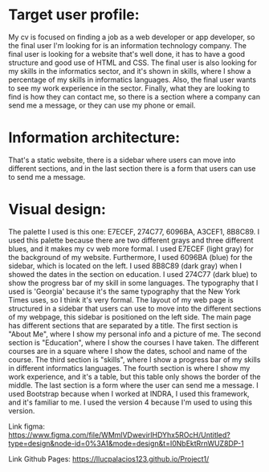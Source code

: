 # Target user profile: 
My cv is focused on finding a job as a web developer or app developer, so the final user I'm looking for is an information technology company. The final user is looking for a website that's well done, it has to have a good structure and good use of HTML and CSS. The final user is also looking for my skills in the informatics sector, and it's shown in skills, where I show a percentage of my skills in informatics languages. Also, the final user wants to see my work experience in the sector. Finally, what they are looking to find is how they can contact me, so there is a section where a company can send me a message, or they can use my phone or email.

# Information architecture:
That's a static website, there is a sidebar where users can move into different sections, and in the last section there is a form that users can use to send me a message.

# Visual design: 
The palette I used is this one: E7ECEF, 274C77, 6096BA, A3CEF1, 8B8C89.
I used this palette because there are two different grays and three different blues, and it makes my cv web more formal. I used E7ECEF (light gray) for the background of my website. Furthermore, I used 6096BA (blue) for the sidebar, which is located on the left. I used 8B8C89 (dark gray) when I showed the dates in the section on education. I used 274C77 (dark blue) to show the progress bar of my skill in some languages. The typography that I used is 'Georgia' because it's the same typography that the New York Times uses, so I think it's very formal. The layout of my web page is structured in a sidebar that users can use to move into the different sections of my webpage, this sidebar is positioned on the left side. The main page has different sections that are separated by a title. The first section is "About Me", where I show my personal info and a picture of me. The second section is "Education", where I show the courses I have taken. The different courses are in a square where I show the dates, school and name of the course. The third section is "skills", where I show a progress bar of my skills in different informatics languages. The fourth section is where I show my work experience, and it's a table, but this table only shows the border of the middle. The last section is a form where the user can send me a message. I used Bootstrap because when I worked at INDRA, I used this framework, and it's familiar to me. I used the version 4 because I'm used to using this version.


Link figma: 
https://www.figma.com/file/WMmlVDwevirIHDYhx5ROcH/Untitled?type=design&node-id=0%3A1&mode=design&t=I0NbEktRrnWUZ8DP-1

Link Github Pages: 
https://llucpalacios123.github.io/Project1/
